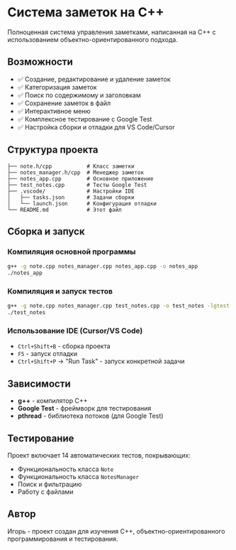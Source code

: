 # Система заметок на C++

Полноценная система управления заметками, написанная на C++ с использованием объектно-ориентированного подхода.

## Возможности

- ✅ Создание, редактирование и удаление заметок
- ✅ Категоризация заметок
- ✅ Поиск по содержимому и заголовкам
- ✅ Сохранение заметок в файл
- ✅ Интерактивное меню
- ✅ Комплексное тестирование с Google Test
- ✅ Настройка сборки и отладки для VS Code/Cursor

## Структура проекта

```
├── note.h/cpp           # Класс заметки
├── notes_manager.h/cpp  # Менеджер заметок  
├── notes_app.cpp        # Основное приложение
├── test_notes.cpp       # Тесты Google Test
├── .vscode/             # Настройки IDE
│   ├── tasks.json       # Задачи сборки
│   └── launch.json      # Конфигурация отладки
└── README.md            # Этот файл
```

## Сборка и запуск

### Компиляция основной программы
```bash
g++ -g note.cpp notes_manager.cpp notes_app.cpp -o notes_app
./notes_app
```

### Компиляция и запуск тестов
```bash
g++ -g note.cpp notes_manager.cpp test_notes.cpp -o test_notes -lgtest -lpthread
./test_notes
```

### Использование IDE (Cursor/VS Code)
- `Ctrl+Shift+B` - сборка проекта
- `F5` - запуск отладки
- `Ctrl+Shift+P` → "Run Task" - запуск конкретной задачи

## Зависимости

- **g++** - компилятор C++
- **Google Test** - фреймворк для тестирования
- **pthread** - библиотека потоков (для Google Test)

## Тестирование

Проект включает 14 автоматических тестов, покрывающих:
- Функциональность класса `Note`
- Функциональность класса `NotesManager`
- Поиск и фильтрацию
- Работу с файлами

## Автор

Игорь - проект создан для изучения C++, объектно-ориентированного программирования и тестирования.
